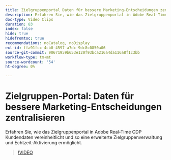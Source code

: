 ```yaml
---
title: Zielgruppenportal Daten für bessere Marketing-Entscheidungen zentralisieren
description: Erfahren Sie, wie das Zielgruppenportal in Adobe Real-Time CDP Kundendaten vereinheitlicht und so eine erweiterte Zielgruppenverwaltung und Echtzeit-Aktivierung ermöglicht.
doc-type: Video Clips
duration: 83
index: false
hide: true
hidefromtoc: true
recommendations: noCatalog, noDisplay
exl-id: ffa91fcc-4cb0-4597-a7dc-9dc8c0850a06
source-git-commit: 90671959b653e120f93bca216a4da116a8f1c3bb
workflow-type: tm+mt
source-wordcount: '54'
ht-degree: 0%

---
```


# Zielgruppen-Portal: Daten für bessere Marketing-Entscheidungen zentralisieren

Erfahren Sie, wie das Zielgruppenportal in Adobe Real-Time CDP Kundendaten vereinheitlicht und so eine erweiterte Zielgruppenverwaltung und Echtzeit-Aktivierung ermöglicht.

<!-- 72_S508_3442517_82_audience-portal-centralizing-data-for-better-marketing-decisions -->
>[!VIDEO](https://video.tv.adobe.com/v/3459691/?learn=on&enablevpops=true&captions=ger)
